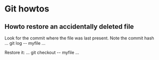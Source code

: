 # Git howtos
## Howto restore an accidentally deleted file
Look for the commit where the file was last present. Note the commit hash
...
git log -- myfile
...

Restore it:
...
git checkout <commit-hash> -- myfile
...
